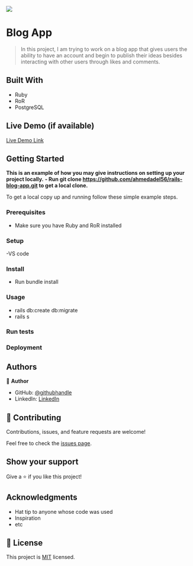 ![](https://img.shields.io/badge/Microverse-blueviolet)

# Blog App 

> In this project, I am trying to work on a blog app that gives users the ability to have an account and begin to publish their ideas besides interacting with other users through likes and comments.

## Built With

- Ruby
- RoR
- PostgreSQL

## Live Demo (if available)

[Live Demo Link](https://livedemo.com)


## Getting Started

**This is an example of how you may give instructions on setting up your project locally.**
**- Run git clone https://github.com/ahmedadel56/rails-blog-app.git to get a local clone.**


To get a local copy up and running follow these simple example steps.

### Prerequisites
- Make sure you have Ruby and RoR installed

### Setup
-VS code
### Install
- Run bundle install

### Usage
- rails db:create db:migrate
- rails s
### Run tests

### Deployment


## Authors

👤 **Author**

* GitHub: [@githubhandle](https://github.com/ahmedadel56)
* LinkedIn: [LinkedIn](https://www.linkedin.com/in/ahmed-adel56/)

## 🤝 Contributing

Contributions, issues, and feature requests are welcome!

Feel free to check the [issues page](../../issues/).

## Show your support

Give a ⭐️ if you like this project!

## Acknowledgments

- Hat tip to anyone whose code was used
- Inspiration
- etc

## 📝 License

This project is [MIT](./MIT.md) licensed.